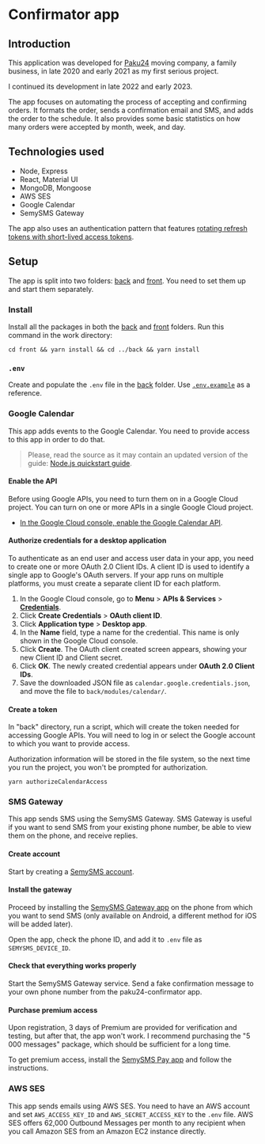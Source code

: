 # Confirmator app

## Introduction

This application was developed for [Paku24](https://paku24.fi/) moving company, a family business, in late 2020 and early 2021 as my first serious project.

I continued its development in late 2022 and early 2023.

The app focuses on automating the process of accepting and confirming orders. It formats the order, sends a confirmation email and SMS, and adds the order to the schedule. It also provides some basic statistics on how many orders were accepted by month, week, and day.

## Technologies used

- Node, Express
- React, Material UI
- MongoDB, Mongoose
- AWS SES
- Google Calendar
- SemySMS Gateway

The app also uses an authentication pattern that features [rotating refresh tokens with short-lived access tokens](https://supertokens.com/blog/the-best-way-to-securely-manage-user-sessions).

## Setup

The app is split into two folders: [back](./back/) and [front](./front/). You need to set them up and start them separately. 

### Install

Install all the packages in both the [back](./back/) and [front](./front/) folders. Run this command in the work directory:
```
cd front && yarn install && cd ../back && yarn install
```

### `.env`

Create and populate the `.env` file in the [back](./back/) folder. Use [`.env.example`](back/.env.example) as a reference.

### Google Calendar

This app adds events to the Google Calendar. You need to provide access to this app in order to do that.

> Please, read the source as it may contain an updated version of the guide: [Node.js quickstart guide](https://developers.google.com/calendar/api/quickstart/nodejs).

#### Enable the API
Before using Google APIs, you need to turn them on in a Google Cloud project. You can turn on one or more APIs in a single Google Cloud project.
- [In the Google Cloud console, enable the Google Calendar API](https://console.cloud.google.com/flows/enableapi?apiid=calendar-json.googleapis.com).

#### Authorize credentials for a desktop application
To authenticate as an end user and access user data in your app, you need to create one or more OAuth 2.0 Client IDs. A client ID is used to identify a single app to Google's OAuth servers. If your app runs on multiple platforms, you must create a separate client ID for each platform.
1. In the Google Cloud console, go to **Menu** > **APIs & Services** > [**Credentials**](https://console.cloud.google.com/apis/credentials).
2. Click **Create Credentials** > **OAuth client ID**.
3. Click **Application type** > **Desktop app**.
4. In the **Name** field, type a name for the credential. This name is only shown in the Google Cloud console.
5. Click **Create**. The OAuth client created screen appears, showing your new Client ID and Client secret.
6. Click **OK**. The newly created credential appears under **OAuth 2.0 Client IDs**.
7. Save the downloaded JSON file as `calendar.google.credentials.json`, and move the file to `back/modules/calendar/`.

#### Create a token

In "back" directory, run a script, which will create the token needed for accessing Google APIs. You will need to log in or select the Google account to which you want to provide access. 

Authorization information will be stored in the file system, so the next time you run the project, you won't be prompted for authorization.

```
yarn authorizeCalendarAccess
```
### SMS Gateway

This app sends SMS using the SemySMS Gateway. SMS Gateway is useful if you want to send SMS from your existing phone number, be able to view them on the phone, and receive replies.

#### Create account

Start by creating a [SemySMS account](semysms.net).

#### Install the gateway

Proceed by installing the [SemySMS Gateway app](https://semysms.net/app.php) on the phone from which you want to send SMS (only available on Android, a different method for iOS will be added later).

Open the app, check the phone ID, and add it to `.env` file as `SEMYSMS_DEVICE_ID`.

#### Check that everything works properly

Start the SemySMS Gateway service. Send a fake confirmation message to your own phone number from the paku24-confirmator app. 

#### Purchase premium access

Upon registration, 3 days of Premium are provided for verification and testing, but after that, the app won't work. I recommend purchasing the "5 000 messages" package, which should be sufficient for a long time.

To get premium access, install the [SemySMS Pay app](https://play.google.com/store/apps/details?id=net.semysms.pay) and follow the instructions.

### AWS SES

This app sends emails using AWS SES. You need to have an AWS account and set `AWS_ACCESS_KEY_ID` and `AWS_SECRET_ACCESS_KEY` to the `.env` file. AWS SES offers 62,000 Outbound Messages per month to any recipient when you call Amazon SES from an Amazon EC2 instance directly.
